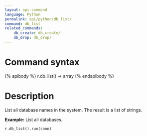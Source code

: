 ```yaml
---
layout: api-command
language: Python
permalink: api/python/db_list/
command: db_list
related_commands:
    db_create: db_create/
    db_drop: db_drop/
---
```


# Command syntax #

{% apibody %}
r.db_list() &rarr; array
{% endapibody %}

# Description #

List all database names in the system. The result is a list of strings.

__Example:__ List all databases.

```py
r.db_list().run(conn)
```


